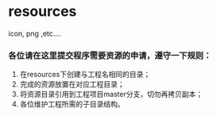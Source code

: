 # resources
icon, png ,etc....

### 各位请在这里提交程序需要资源的申请，遵守一下规则：   


1. 在resources下创建与工程名相同的目录；  
2. 完成的资源放置在对应工程目录；   
3. 将资源目录引用到工程项目master分支，切勿再拷贝副本；   
4. 各位维护工程所需的子目录结构。   
